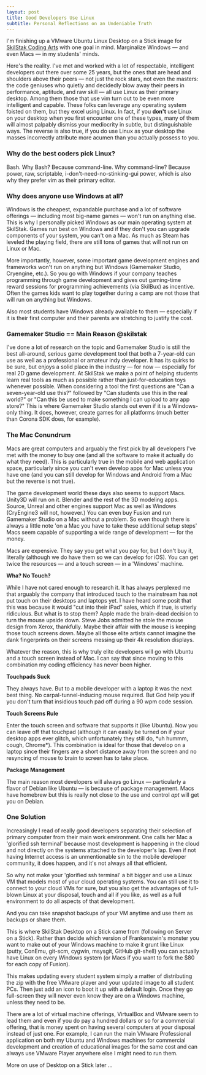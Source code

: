 ```yaml
---
layout: post
title: Good Developers Use Linux
subtitle: Personal Reflections on an Undeniable Truth
---
```


I'm finishing up a VMware Ubuntu Linux Desktop on a Stick image for
[SkilStak Coding Arts](skilstak.com) with one goal in mind. Marginalize
Windows &mdash; and even Macs &mdash; in my students' minds.

Here's the reality. I've met and worked with a lot of respectable,
intelligent developers out there over some 25 years, but the ones that
are head and shoulders above their peers &mdash; not just the rock stars,
not even the masters: the code geniuses who quietly and decidedly blow
away their peers in performance, aptitude, and raw skill &mdash; all
use Linux as their primary desktop. Among them those that use vim turn
out to be even more intelligent and capable. These folks can leverage
any operating system foisted on them, but they excel using Linux. In
fact, if you **don't** use Linux on your desktop when you first
encounter one of these types, many of them will almost palpably dismiss
your mediocrity in subtle, but distinguishable ways. The reverse is
also true, if you do use Linux as your desktop the masses incorrectly
attribute more acumen than you actually possess to you.

### Why do the best coders pick Linux?

Bash. Why Bash? Because command-line. Why command-line? Because power,
raw, scriptable, i-don't-need-no-stinking-gui power, which is also why
they prefer vim as their primary editor.

### Why does anyone use Windows at all?

Windows is the cheapest, expandable purchase and a lot of software
offerings &mdash; including most big-name games &mdash; won't run
on anything else. This is why I personally picked Windows as our main
operating system at SkilStak. Games run best on Windows and if they don't
you can upgrade components of your system, you can't on a Mac. As much
as Steam has leveled the playing field, there are still tons of games
that will not run on Linux or Mac.

More importantly, however, some important game development engines
and frameworks won't run on anything but Windows (Gamemaker Studio,
Cryengine, etc.). So you go with Windows if your company teaches
programming through game development and gives out gaming-time reward
sessions for programming achievements (via SkilBux) as incentive. Often
the games kids want to play together during a camp are not those that
will run on anything but Windows.

Also most students have Windows already available to them &mdash;
especially if it is their first computer and their parents are stretching
to justify the cost.

### Gamemaker Studio == Main Reason @skilstak

I've done a lot of research on the topic and Gamemaker Studio is still
the best all-around, serious game development tool that both a 7-year-old
can use as well as a professional or amateur indy developer. It has
its quirks to be sure, but enjoys a solid place in the industry &mdash;
for now &mdash; especially for real 2D game development.  At SkilStak
we make a point of helping students learn real tools as much as possible
rather than just-for-education toys whenever possible.  When considering a
tool the first questions are "Can a seven-year-old use this?" followed by
"Can students use this in the real world?" or "Can this be used to make
something I can upload to any app store?"  This is where Gamemaker Studio
stands out even if it is a Windows-only thing. It does, however, create
games for all platforms (much better than Corona SDK does, for example).

### The Mac Conundrum 

Macs are great computers and arguably the first pick by all developers
I've met with the money to buy one (and all the software to make it
actually do what they need). This is particularly true in the mobile and
web application space, particularly since you can't even develop apps
for Mac unless you have one (and you can still develop for Windows and
Android from a Mac but the reverse is not true).

The game development world these days also seems to support Macs. Unity3D
will run on it. Blender and the rest of the 3D modeling apps.  Source,
Unreal and other engines support Mac as well as Windows (CryEngine3
will not, however.) You can even buy Fusion and run Gamemaker Studio on
a Mac without a problem. So even though there is always a little note 'on a
Mac you have to take these additional setup steps' Macs seem capable of
supporting a wide range of development &mdash; for the money.

Macs are expensive. They say you get what you pay for, but I don't buy
it, literally (although we do have them so we can develop for iOS). You
can get twice the resources &mdash; and a touch screen &mdash; in a
'Windows' machine.

**Wha? No Touch?**

While I have not cared enough to research it. It has always perplexed
me that arguably the company that introduced touch to the mainstream
has not put touch on their desktops and laptops yet. I have heard some
posit that this was because it would "cut into their iPad" sales,
which if true, is utterly ridiculous. But what is to stop them? Apple
made the brain-dead decision to turn the mouse upside down. Steve Jobs
admitted he stole the mouse design from Xerox, thankfully. Maybe their affair
with the mouse is keeping those touch screens down. Maybe all those
elite artists cannot imagine the dank fingerprints on their screens
messing up their 4k resolution displays.

Whatever the reason, this is why truly elite developers will go with
Ubuntu and a touch screen instead of Mac. I can say that since moving
to this combination my coding efficiency has never been higher.

**Touchpads Suck**

They always have. But to a mobile developer with a laptop it was the next
best thing. No carpal-tunnel-inducing mouse required. But God help you if
you don't turn that insidious touch pad off during a 90 wpm code session.

**Touch Screens Rule**

Enter the touch screen and software that supports it (like Ubuntu).
Now you can leave off that touchpad (although it can easily be turned
on if your desktop apps ever glitch, which unfortunately they still
do, \*uh hummm, cough, Chrome\*). This combination is ideal for those
that develop on a laptop since their fingers are a short distance away
from the screen and no resyncing of mouse to brain to screen has to
take place.

**Package Management**

The main reason most developers will always go Linux &mdash;
particularly a flavor of Debian like Ubuntu &mdash; is because of
package management. Macs have homebrew but this is really not close to
the use and control *apt* will get you on Debian.

### One Solution

Increasingly I read of really good developers separating their
selection of primary computer from their main work environment. One
calls her Mac a 'glorified ssh terminal' because most development is
happening in the cloud and not directly on the systems attached to
the developer's lap. Even if not having Internet access is an
unmentionable sin to the mobile developer community, it does happen,
and it's not always all that efficient.

So why not make your 'glorified ssh terminal' a bit bigger and use
a Linux VM that models most of your cloud operating systems. You can
still use it to connect to your cloud VMs for sure, but you also get
the advantages of full-blown Linux at your disposal, touch and all if
you like, as well as a full environment to do all aspects of that
development.

And you can take snapshot backups of your VM anytime and use them as
backups or share them.

This is where SkilStak Desktop on a Stick came from (following on Server
on a Stick). Rather than decide which version of Frankenstein's monster
you want to make out of your Windows machine to make it grunt like Linux
(putty, ConEmu, git-scm, cygwin, msysgit, GitHub git-shell) you can
actually have Linux on every Windows system (or Macs if you want to
fork the $80 for each copy of Fusion).

This makes updating every student system simply a matter of
distributing the zip with the free VMware player and your updated
image to all student PCs. Then just add an icon to boot it up with
a default login. Once they go full-screen they will never even know
they are on a Windows machine, unless they need to be.

There are a lot of virtual machine offerings, VirtualBox and VMware
seem to lead them and even if you do pay a hundred dollars or so for
a commercial offering, that is money spent on having several computers
at your disposal instead of just one. For example, I can run the main
VMware Professional application on both my Ubuntu and Windows machines
for commercial development and creation of educational images for the
same cost and can always use VMware Player anywhere else I might need
to run them.

More on use of Desktop on a Stick later ...
